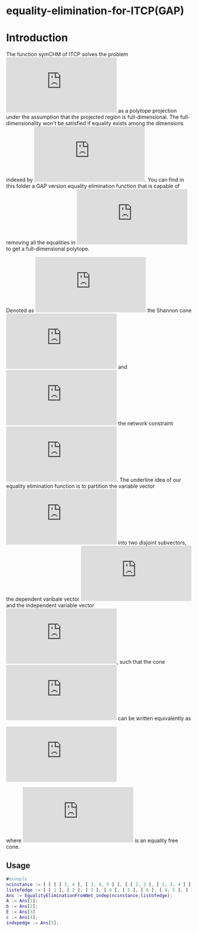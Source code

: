 # equality-elimination-for-ITCP(GAP)
# Introduction

The function symCHM of ITCP solves the problem ![equation](https://latex.codecogs.com/svg.latex?%5Cinline%20%5Ctext%7BProj%7D_%7B%5Cboldsymbol%7Bh%7D_p%7D%28%5CGamma_N%5Ccap%20%5Cmathcal%7BL%7D_%7B%5Cmathsf%7BA%7D%7D%29) as a polytope projection under the assumption that the projected region is full-dimensional. The full-dimensionality won't be satisfied if equality exists among the dimensions indexed by ![equation](https://latex.codecogs.com/svg.latex?%5Cinline%20%5Cboldsymbol%7Bh%7D_p). You can find in this folder a GAP version equality elimination function that is capable of removing all the equalities in ![equation](https://latex.codecogs.com/svg.latex?%5Cinline%20%5CGamma_%7BN%7D%20%5Ccap%5Cmathcal%7BL%7D_%7B%5Cmathsf%7BA%7D%7D) to get a full-dimensional polytope.

Denoted as ![equation](https://latex.codecogs.com/svg.latex?%5Cinline%20%5Cmathbb%7BA%7D%5Cboldsymbol%7Bh%7D%5Cleq%20%5Cboldsymbol%7B0%7D) the Shannon cone ![equation](https://latex.codecogs.com/svg.latex?%5CGamma_N) and ![equation](https://latex.codecogs.com/svg.latex?%5Cinline%20%5Cmathbb%7BE%7D%5Cboldsymbol%7Bh%7D%3D%20%5Cboldsymbol%7B0%7D) the network constraint ![equation](https://latex.codecogs.com/svg.latex?%5Cinline%20%5Cmathcal%7BL%7D_%7B%5Cmathsf%7BA%7D%7D). The underline idea of our equality elimination function is to partition the variable vector ![equation](https://latex.codecogs.com/svg.latex?%5Cinline%20%5Cboldsymbol%7Bh%7D) into two disjoint subvectors, the dependent varibale vector ![equation](https://latex.codecogs.com/svg.latex?%5Cinline%20%5Cboldsymbol%7Bh%7D_D) and the independent variable vector ![equation](https://latex.codecogs.com/svg.latex?%5Cinline%20%5Cboldsymbol%7Bh%7D_I), such that the cone ![equation](https://latex.codecogs.com/svg.latex?%5Cinline%20%5Cmathbb%7BA%7D%5Cboldsymbol%7Bh%7D%5Cleq%20%5Cboldsymbol%7B0%7D%5Ccap%20%5Cmathbb%7BE%7D%5Cboldsymbol%7Bh%7D%3D%5Cboldsymbol%7B0%7D) can be written equivalently as 

![equation](https://latex.codecogs.com/svg.latex?%5Cbegin%7Bcases%7D%20%5Cmathbb%7BA%7D_I%5Cboldsymbol%7Bh%7D_I%5Cleq%20%5Cboldsymbol%7B0%7D%5C%5C%20%5Cmathbb%7BE%7D_I%5Cboldsymbol%7Bh%7D_I%3D%5Cboldsymbol%7Bh%7D_D%20%5Cend%7Bcases%7D)

where ![equation](https://latex.codecogs.com/svg.latex?%5Cinline%20%5Cmathbb%7BA%7D_I%5Cboldsymbol%7Bh%7D_I%5Cleq%20%5Cboldsymbol%7B0%7D) is an equality free cone.
## Usage

```GAP
#example
ncinstance := [ [ [ [ 3, 4 ], [ 3, 4, 5 ] ], [ [ 2, 3 ], [ 2, 3, 4 ] ] ], 3, 6 ];
listofedge := [ [ 1 ], [ 2 ], [ 3 ], [ 4 ], [ 5 ], [ 6 ], [ 4, 5 ], [ 3, 6 ], [ 1, 2 ], [ 2, 3, 4 ] ];
Ans := EqualityEliminationFromNet_indep(ncinstance,listofedge);
A := Ans[1];
b := Ans[2];
E := Ans[3]
c := Ans[4];
indepedge := Ans[5];
```

